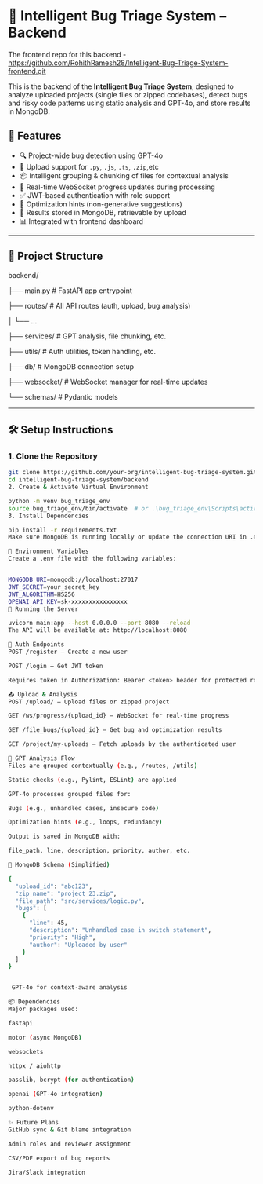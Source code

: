 # 🐞 Intelligent Bug Triage System – Backend

The frontend repo for this backend - https://github.com/RohithRamesh28/Intelligent-Bug-Triage-System-frontend.git


This is the backend of the **Intelligent Bug Triage System**, designed to analyze uploaded projects (single files or zipped codebases), detect bugs and risky code patterns using static analysis and GPT-4o, and store results in MongoDB.

## 🚀 Features

- 🔍 Project-wide bug detection using GPT-4o
- 📁 Upload support for `.py`, `.js`, `.ts`, `.zip`,etc
- 📦 Intelligent grouping & chunking of files for contextual analysis
- 📡 Real-time WebSocket progress updates during processing
- ✅ JWT-based authentication with role support
- 🧠 Optimization hints (non-generative suggestions)
- 💾 Results stored in MongoDB, retrievable by upload
- 📊 Integrated with frontend dashboard

---

## 📂 Project Structure

backend/

├── main.py # FastAPI app entrypoint

├── routes/ # All API routes (auth, upload, bug analysis)

│ └── ...

├── services/ # GPT analysis, file chunking, etc.

├── utils/ # Auth utilities, token handling, etc.

├── db/ # MongoDB connection setup

├── websocket/ # WebSocket manager for real-time updates

└── schemas/ # Pydantic models

---

## 🛠️ Setup Instructions

### 1. Clone the Repository

```bash
git clone https://github.com/your-org/intelligent-bug-triage-system.git
cd intelligent-bug-triage-system/backend
2. Create & Activate Virtual Environment

python -m venv bug_triage_env
source bug_triage_env/bin/activate  # or .\bug_triage_env\Scripts\activate on Windows
3. Install Dependencies

pip install -r requirements.txt
Make sure MongoDB is running locally or update the connection URI in .env.

📄 Environment Variables
Create a .env file with the following variables:


MONGODB_URI=mongodb://localhost:27017
JWT_SECRET=your_secret_key
JWT_ALGORITHM=HS256
OPENAI_API_KEY=sk-xxxxxxxxxxxxxxxx
🧪 Running the Server

uvicorn main:app --host 0.0.0.0 --port 8080 --reload
The API will be available at: http://localhost:8080

🔐 Auth Endpoints
POST /register – Create a new user

POST /login – Get JWT token

Requires token in Authorization: Bearer <token> header for protected routes

📤 Upload & Analysis
POST /upload/ – Upload files or zipped project

GET /ws/progress/{upload_id} – WebSocket for real-time progress

GET /file_bugs/{upload_id} – Get bug and optimization results

GET /project/my-uploads – Fetch uploads by the authenticated user

🧠 GPT Analysis Flow
Files are grouped contextually (e.g., /routes, /utils)

Static checks (e.g., Pylint, ESLint) are applied

GPT-4o processes grouped files for:

Bugs (e.g., unhandled cases, insecure code)

Optimization hints (e.g., loops, redundancy)

Output is saved in MongoDB with:

file_path, line, description, priority, author, etc.

🧾 MongoDB Schema (Simplified)

{
  "upload_id": "abc123",
  "zip_name": "project_23.zip",
  "file_path": "src/services/logic.py",
  "bugs": [
    {
      "line": 45,
      "description": "Unhandled case in switch statement",
      "priority": "High",
      "author": "Uploaded by user"
    }
  ]
}


 GPT-4o for context-aware analysis

📦 Dependencies
Major packages used:

fastapi

motor (async MongoDB)

websockets

httpx / aiohttp

passlib, bcrypt (for authentication)

openai (GPT-4o integration)

python-dotenv

✨ Future Plans
GitHub sync & Git blame integration

Admin roles and reviewer assignment

CSV/PDF export of bug reports

Jira/Slack integration


